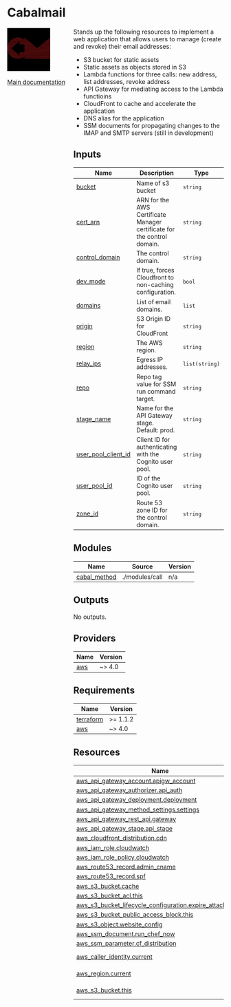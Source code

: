 <!-- BEGIN_TF_DOCS -->
# Cabalmail
<div style="width: 10em; float:left; height: 100%; padding-right: 1em;"><img src="/docs/logo.png" width="100" />
<p><a href="/README.md">Main documentation</a></p>
</div><div style="padding-left: 11em;">

Stands up the following resources to implement a web application that allows users to manage (create and revoke) their email addresses:

- S3 bucket for static assets
- Static assets as objects stored in S3
- Lambda functions for three calls: new address, list addresses, revoke address
- API Gateway for mediating access to the Lambda functioins
- CloudFront to cache and accelerate the application
- DNS alias for the application
- SSM documents for propagating changes to the IMAP and SMTP servers (still in development)

## Inputs

| Name | Description | Type | Default | Required |
|------|-------------|------|---------|:--------:|
| <a name="input_bucket"></a> [bucket](#input\_bucket) | Name of s3 bucket | `string` | n/a | yes |
| <a name="input_cert_arn"></a> [cert\_arn](#input\_cert\_arn) | ARN for the AWS Certificate Manager certificate for the control domain. | `string` | n/a | yes |
| <a name="input_control_domain"></a> [control\_domain](#input\_control\_domain) | The control domain. | `string` | n/a | yes |
| <a name="input_dev_mode"></a> [dev\_mode](#input\_dev\_mode) | If true, forces Cloudfront to non-caching configuration. | `bool` | n/a | yes |
| <a name="input_domains"></a> [domains](#input\_domains) | List of email domains. | `list` | n/a | yes |
| <a name="input_origin"></a> [origin](#input\_origin) | S3 Origin ID for CloudFront | `string` | n/a | yes |
| <a name="input_region"></a> [region](#input\_region) | The AWS region. | `string` | n/a | yes |
| <a name="input_relay_ips"></a> [relay\_ips](#input\_relay\_ips) | Egress IP addresses. | `list(string)` | n/a | yes |
| <a name="input_repo"></a> [repo](#input\_repo) | Repo tag value for SSM run command target. | `string` | n/a | yes |
| <a name="input_stage_name"></a> [stage\_name](#input\_stage\_name) | Name for the API Gateway stage. Default: prod. | `string` | `"prod"` | no |
| <a name="input_user_pool_client_id"></a> [user\_pool\_client\_id](#input\_user\_pool\_client\_id) | Client ID for authenticating with the Cognito user pool. | `string` | n/a | yes |
| <a name="input_user_pool_id"></a> [user\_pool\_id](#input\_user\_pool\_id) | ID of the Cognito user pool. | `string` | n/a | yes |
| <a name="input_zone_id"></a> [zone\_id](#input\_zone\_id) | Route 53 zone ID for the control domain. | `string` | n/a | yes |
## Modules

| Name | Source | Version |
|------|--------|---------|
| <a name="module_cabal_method"></a> [cabal\_method](#module\_cabal\_method) | ./modules/call | n/a |
## Outputs

No outputs.
## Providers

| Name | Version |
|------|---------|
| <a name="provider_aws"></a> [aws](#provider\_aws) | ~> 4.0 |
## Requirements

| Name | Version |
|------|---------|
| <a name="requirement_terraform"></a> [terraform](#requirement\_terraform) | >= 1.1.2 |
| <a name="requirement_aws"></a> [aws](#requirement\_aws) | ~> 4.0 |
## Resources

| Name | Type |
|------|------|
| [aws_api_gateway_account.apigw_account](https://registry.terraform.io/providers/hashicorp/aws/latest/docs/resources/api_gateway_account) | resource |
| [aws_api_gateway_authorizer.api_auth](https://registry.terraform.io/providers/hashicorp/aws/latest/docs/resources/api_gateway_authorizer) | resource |
| [aws_api_gateway_deployment.deployment](https://registry.terraform.io/providers/hashicorp/aws/latest/docs/resources/api_gateway_deployment) | resource |
| [aws_api_gateway_method_settings.settings](https://registry.terraform.io/providers/hashicorp/aws/latest/docs/resources/api_gateway_method_settings) | resource |
| [aws_api_gateway_rest_api.gateway](https://registry.terraform.io/providers/hashicorp/aws/latest/docs/resources/api_gateway_rest_api) | resource |
| [aws_api_gateway_stage.api_stage](https://registry.terraform.io/providers/hashicorp/aws/latest/docs/resources/api_gateway_stage) | resource |
| [aws_cloudfront_distribution.cdn](https://registry.terraform.io/providers/hashicorp/aws/latest/docs/resources/cloudfront_distribution) | resource |
| [aws_iam_role.cloudwatch](https://registry.terraform.io/providers/hashicorp/aws/latest/docs/resources/iam_role) | resource |
| [aws_iam_role_policy.cloudwatch](https://registry.terraform.io/providers/hashicorp/aws/latest/docs/resources/iam_role_policy) | resource |
| [aws_route53_record.admin_cname](https://registry.terraform.io/providers/hashicorp/aws/latest/docs/resources/route53_record) | resource |
| [aws_route53_record.spf](https://registry.terraform.io/providers/hashicorp/aws/latest/docs/resources/route53_record) | resource |
| [aws_s3_bucket.cache](https://registry.terraform.io/providers/hashicorp/aws/latest/docs/resources/s3_bucket) | resource |
| [aws_s3_bucket_acl.this](https://registry.terraform.io/providers/hashicorp/aws/latest/docs/resources/s3_bucket_acl) | resource |
| [aws_s3_bucket_lifecycle_configuration.expire_attachments](https://registry.terraform.io/providers/hashicorp/aws/latest/docs/resources/s3_bucket_lifecycle_configuration) | resource |
| [aws_s3_bucket_public_access_block.this](https://registry.terraform.io/providers/hashicorp/aws/latest/docs/resources/s3_bucket_public_access_block) | resource |
| [aws_s3_object.website_config](https://registry.terraform.io/providers/hashicorp/aws/latest/docs/resources/s3_object) | resource |
| [aws_ssm_document.run_chef_now](https://registry.terraform.io/providers/hashicorp/aws/latest/docs/resources/ssm_document) | resource |
| [aws_ssm_parameter.cf_distribution](https://registry.terraform.io/providers/hashicorp/aws/latest/docs/resources/ssm_parameter) | resource |
| [aws_caller_identity.current](https://registry.terraform.io/providers/hashicorp/aws/latest/docs/data-sources/caller_identity) | data source |
| [aws_region.current](https://registry.terraform.io/providers/hashicorp/aws/latest/docs/data-sources/region) | data source |
| [aws_s3_bucket.this](https://registry.terraform.io/providers/hashicorp/aws/latest/docs/data-sources/s3_bucket) | data source |

</div>
<!-- END_TF_DOCS -->